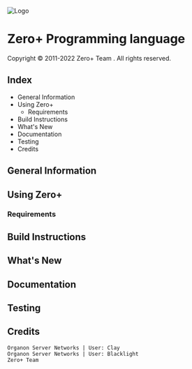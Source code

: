 ![Logo](https://www.canva.com/design/DAFMaG1k_fU/5rf7DJPNYYt8rxj0qQb4ow/edit?utm_content=DAFMaG1k_fU&utm_campaign=designshare&utm_medium=link2&utm_source=sharebutton)
# Zero+ Programming language
Copyright © 2011-2022 Zero+ Team . All rights reserved.

## Index
- General Information
- Using Zero+
  - Requirements
- Build Instructions
- What's New
- Documentation
- Testing
- Credits

## General Information

## Using Zero+

### Requirements

## Build Instructions

## What's New

## Documentation

## Testing

## Credits
```
Organon Server Networks | User: Clay
Organon Server Networks | User: Blacklight
Zero+ Team
```

